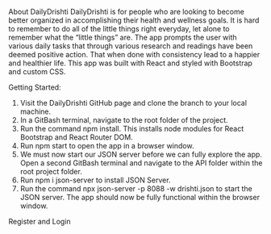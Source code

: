 About DailyDrishti
DailyDrishti is for people who are looking to become better organized in accomplishing their health and wellness goals. It is hard to remember to do all of the little things right everyday, let alone to remember what the “little things” are. The app prompts the user with various daily tasks that through various research and readings have been deemed positive action. That when done with consistency lead to a happier and healthier life. This app was built with React and styled with Bootstrap and custom CSS.

Getting Started:
1. Visit the DailyDrishti GitHub page and clone the branch to your local machine.
2. In a GitBash terminal, navigate to the root folder of the project.
3. Run the command npm install. This installs node modules for React Bootstrap and React Router DOM.
4. Run npm start to open the app in a browser window.
5. We must now start our JSON server before we can fully explore the app. Open a second GitBash terminal and navigate to the API folder within the root project folder.
6. Run npm i json-server to install JSON Server.
7. Run the command npx json-server -p 8088 -w drishti.json to start the JSON server. The app should now be fully functional within the browser window.

Register and Login
